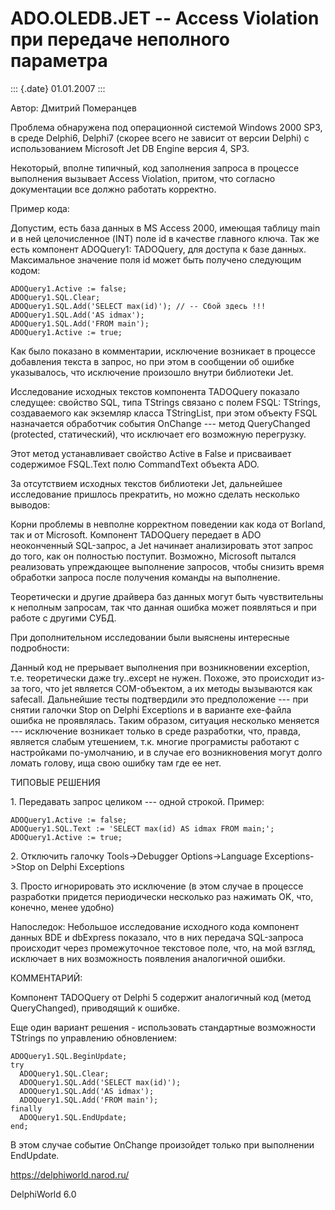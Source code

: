 ADO.OLEDB.JET -- Access Violation при передаче неполного параметра
==================================================================

::: {.date}
01.01.2007
:::

Автор: Дмитрий Померанцев

Проблема обнаружена под операционной системой Windows 2000 SP3, в среде
Delphi6, Delphi7 (скорее всего не зависит от версии Delphi) с
использованием Microsoft Jet DB Engine версия 4, SP3.

Некоторый, вполне типичный, код заполнения запроса в процессе выполнения
вызывает Access Violation, притом, что согласно документации все должно
работать корректно.

Пример кода:

Допустим, есть база данных в MS Access 2000, имеющая таблицу main и в
ней целочисленное (INT) поле id в качестве главного ключа. Так же есть
компонент ADOQuery1: TADOQuery, для доступа к базе данных. Максимальное
значение поля id может быть получено следующим кодом:

    ADOQuery1.Active := false;
    ADOQuery1.SQL.Clear;
    ADOQuery1.SQL.Add('SELECT max(id)'); // -- Сбой здесь !!!
    ADOQuery1.SQL.Add('AS idmax');
    ADOQuery1.SQL.Add('FROM main');
    ADOQuery1.Active := true;

Как было показано в комментарии, исключение возникает в процессе
добавления текста в запрос, но при этом в сообщении об ошибке
указывалось, что исключение произошло внутри библиотеки Jet.

Исследование исходных текстов компонента TADOQuery показало следущее:
свойство SQL, типа TStrings связано с полем FSQL: TStrings, создаваемого
как экземляр класса TStringList, при этом объекту FSQL назначается
обработчик события OnChange --- метод QueryChanged (protected,
статический), что исключает его возможную перегрузку.

Этот метод устанавливает свойство Active в False и присваивает
содержимое FSQL.Text полю CommandText объекта ADO.

За отсутствием исходных текстов библиотеки Jet, дальнейшее исследование
пришлось прекратить, но можно сделать несколько выводов:

Корни проблемы в невполне корректном поведении как кода от Borland, так
и от Microsoft. Компонент TADOQuery передает в ADO неоконченный
SQL-запрос, а Jet начинает анализировать этот запрос до того, как он
полностью поступит. Возможно, Microsoft пытался реализовать упреждающее
выполнение запросов, чтобы снизить время обработки запроса после
получения команды на выполнение.

Теоретически и другие драйвера баз данных могут быть чувствительны к
неполным запросам, так что данная ошибка может появляться и при работе с
другими СУБД.

При дополнительном исследовании были выяснены интересные подробности:

Данный код не прерывает выполнения при возникновении exception, т.е.
теоретически даже try..except не нужен. Похоже, это происходит из-за
того, что jet является COM-объектом, а их методы вызываются как
safecall. Дальнейшие тесты подтвердили это предположение --- при снятии
галочки Stop on Delphi Exceptions и в варианте exe-файла ошибка не
проявлялась. Таким образом, ситуация несколько меняется --- исключение
возникает только в среде разработки, что, правда, является слабым
утешением, т.к. многие програмисты работают с настройками по-умолчанию,
и в случае его возникновения могут долго ломать голову, ища свою ошибку
там где ее нет.

ТИПОВЫЕ РЕШЕНИЯ

1\. Передавать запрос целиком --- одной строкой. Пример:

    ADOQuery1.Active := false;
    ADOQuery1.SQL.Text := 'SELECT max(id) AS idmax FROM main;';
    ADOQuery1.Active := true;

2\. Отключить галочку Tools-\>Debugger Options-\>Language
Exceptions-\>Stop on Delphi Exceptions

3\. Просто игнорировать это исключение (в этом случае в процессе
разработки придется периодически несколько раз нажимать OK, что,
конечно, менее удобно)

Напоследок: Небольшое исследование исходного кода компонент данных BDE и
dbExpress показало, что в них передача SQL-запроса происходит через
промежуточное текстовое поле, что, на мой взгляд, исключает в них
возможность появления аналогичной ошибки.

КОММЕНТАРИЙ:

Компонент TADOQuery от Delphi 5 содержит аналогичный код (метод
QueryChanged), приводящий к ошибке.

Еще один вариант решения - использовать стандартные возможности TStrings
по управлению обновлением:

    ADOQuery1.SQL.BeginUpdate;
    try
      ADOQuery1.SQL.Clear;
      ADOQuery1.SQL.Add('SELECT max(id)');
      ADOQuery1.SQL.Add('AS idmax');
      ADOQuery1.SQL.Add('FROM main');
    finally
      ADOQuery1.SQL.EndUpdate;
    end;

В этом случае событие OnChange произойдет только при выполнении
EndUpdate.

<https://delphiworld.narod.ru/>

DelphiWorld 6.0
